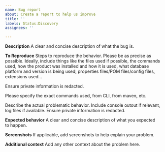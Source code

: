```yaml
---
name: Bug report
about: Create a report to help us improve
title: ''
labels: Status:Discovery
assignees: ''

---
```


**Description**
A clear and concise description of what the bug is.

**To Reproduce**
Steps to reproduce the behavior. Please be as precise as possible. Ideally, include things like the files used if possible, the commands used, how the product was installed and how it is used, what database platform and version is being used, properties files/POM files/config files, extensions used... 

Ensure private information is redacted.

Please specify the exact commands used, from CLI, from maven, etc.

Describe the actual problematic behavior. Include console outout if relevant, log files if available. Ensure private information is redacted.

**Expected behavior**
A clear and concise description of what you expected to happen.

**Screenshots**
If applicable, add screenshots to help explain your problem.

**Additional context**
Add any other context about the problem here.
